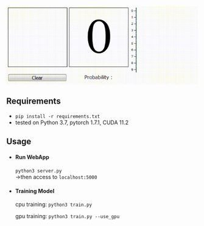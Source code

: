 

![Digit Recognition](./demo.gif)



## Requirements
- `pip install -r requirements.txt`
- tested on Python 3.7, pytorch 1.7.1, CUDA 11.2

## Usage

- #### Run WebApp
  `python3 server.py`   
  ->then access to `localhost:5000`
  
- #### Training Model
  cpu training: `python3 train.py`

  gpu training: `python3 train.py --use_gpu`

